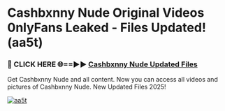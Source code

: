 # Cashbxnny Nude Original Videos 0nlyFans Leaked - Files Updated! (aa5t)

<h3>🔴 CLICK HERE 🌐==►► <a href="https://tinyurl.com/52m3yx9h" rel="nofollow">Cashbxnny Nude Updated Files</a></h3>

Get Cashbxnny Nude and all content. Now you can access all videos and pictures of Cashbxnny Nude. New Updated Files 2025!

[![aa5t](https://i.imgur.com/TnHtlc8.gif)](https://tinyurl.com/52m3yx9h)
